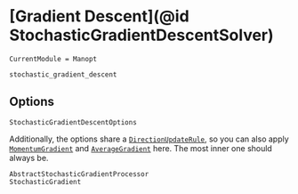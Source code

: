 # [Gradient Descent](@id StochasticGradientDescentSolver)

```@meta
CurrentModule = Manopt
```

```@docs
stochastic_gradient_descent
```

## Options

```@docs
StochasticGradientDescentOptions
```

Additionally, the options share a [`DirectionUpdateRule`](@ref),
so you can also apply [`MomentumGradient`](@ref) and [`AverageGradient`](@ref) here.
The most inner one should always be.

```@docs
AbstractStochasticGradientProcessor
StochasticGradient
```
